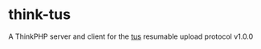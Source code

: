 # think-tus

A ThinkPHP server and client for the [tus](https://tus.io/) resumable upload protocol v1.0.0
